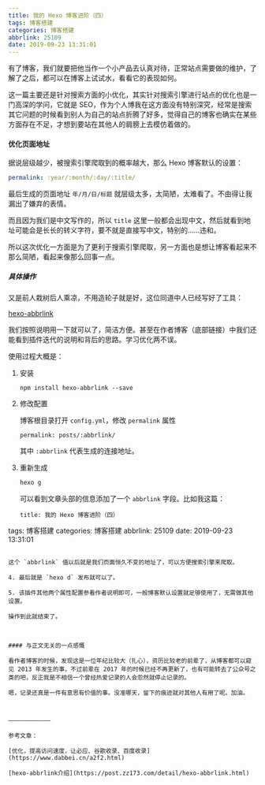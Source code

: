 ```yaml
---
title: 我的 Hexo 博客进阶（四）
tags: 博客搭建
categories: 博客搭建
abbrlink: 25109
date: 2019-09-23 13:31:01
---
```




有了博客，我们就要把他当作一个小产品去认真对待，正常站点需要做的维护，了解了之后，都可以在博客上试试水，看看它的表现如何。

这一篇主要还是针对搜索方面的小优化，其实针对搜索引擎进行站点的优化也是一门高深的学问，它就是 SEO，作为个人博我在这方面没有特别深究，经常是搜索其它问题的时候看到别人为自己的站点折腾了好多，觉得自己的博客也确实在某些方面存在不足，才想到要站在其他人的肩膀上去模仿着做的。



#### 优化页面地址

据说层级越少，被搜索引擎爬取到的概率越大，那么 Hexo 博客默认的设置：

```yaml
permalink: :year/:month/:day/:title/
```

最后生成的页面地址 `年/月/日/标题` 就层级太多，太简陋，太难看了。不由得让我漏出了嫌弃的表情。

而且因为我们是中文写作的，所以 `title` 这里一般都会出现中文，然后就看到地址可能会是长长的转义字符，要不就是直接写中文，特别的……违和。

所以这次优化一方面是为了更利于搜索引擎爬取，另一方面也是想让博客看起来不那么简陋，看起来像那么回事一点。

##### 具体操作

又是前人栽树后人乘凉，不用造轮子就是好，这位同道中人已经写好了工具：

[hexo-abbrlink](https://github.com/Rozbo/hexo-abbrlink)

我们按照说明用一下就可以了，简洁方便。甚至在作者博客（底部链接）中我们还能看到插件迭代的说明和背后的思路。学习优化两不误。

使用过程大概是：

1. 安装

   ``` 
   npm install hexo-abbrlink --save
   ```

2. 修改配置

   博客根目录打开 `config.yml`，修改 `permalink` 属性

   ``` 
   permalink: posts/:abbrlink/
   ```

   其中 `:abbrlink` 代表生成的连接地址。

3. 重新生成

   ``` bash
   hexo g
   ```

   可以看到文章头部的信息添加了一个 `abbrlink` 字段。比如我这篇：

   ```
   title: 我的 Hexo 博客进阶（四）
tags: 博客搭建
categories: 博客搭建
abbrlink: 25109
date: 2019-09-23 13:31:01
   ```
   
   这个 `abbrlink` 值以后就是我们页面恒久不变的地址了，可以方便搜索引擎来爬取。
   
4. 最后就是 `hexo d` 发布就可以了。

5. 该插件其他两个属性配置参看作者说明即可，一般博客默认设置就足够使用了，无需做其他设置。

操作到此就结束了。



#### 与正文无关的一点感慨

看作者博客的时候，发现这是一位年纪比较大（扎心），资历比较老的前辈了，从博客都可以窥见 2013 年发生的事，不过前辈在 2017 年的时候已经不再更新了，也有可能转去了公众号之类的吧，反正我是不相信一个曾经热爱记录的人会忽然就停止记录的。

嗯，记录还真是一件有意思有价值的事。没准哪天，留下的痕迹就对其他人有用了呢。加油。



————————————

参考文章：

[优化，提高访问速度，让必应、谷歌收录、百度收录](https://www.dabbei.cn/a2f2.html)

[hexo-abbrlink介绍](https://post.zz173.com/detail/hexo-abbrlink.html)

